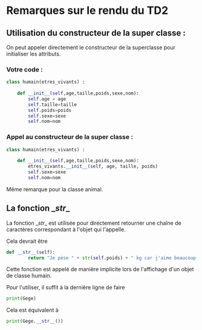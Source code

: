  
# Remarques sur le rendu du TD2

## Utilisation du constructeur de la super classe : 
On peut appeler directement le constructeur de la superclasse pour initialiser les attributs.
### Votre code : 
```python
class humain(etres_vivants) :
	
	def __init__(self,age,taille,poids,sexe,nom):
		self.age = age
		self.taille=taille
		self.poids=poids
		self.sexe=sexe
		self.nom=nom
```
### Appel au constructeur de la super classe :
```python
class humain(etres_vivants) :
	
	def __init__(self,age,taille,poids,sexe,nom):
		etres_vivants.__init__(self, age, taille, poids)
		self.sexe=sexe
		self.nom=nom
```
Même remarque pour la classe animal.

## La fonction \__str__
La fonction \__str__ est utilisée pour directement retourner une chaîne de caractères correspondant à l'objet qui l'appelle.

Cela devrait être
```python
def __str__(self):
		return "Je pèse " + str(self.poids) + " kg car j'aime beaucoup le paté"
```

Cette fonction est appelé de manière implicite lors de l'affichage d'un objet de classe humain.

Pour l'utiliser, il suffit à la dernière ligne de faire
```python
print(Gege)
```
Cela est équivalent à
```python
print(Gege.__str__())
```